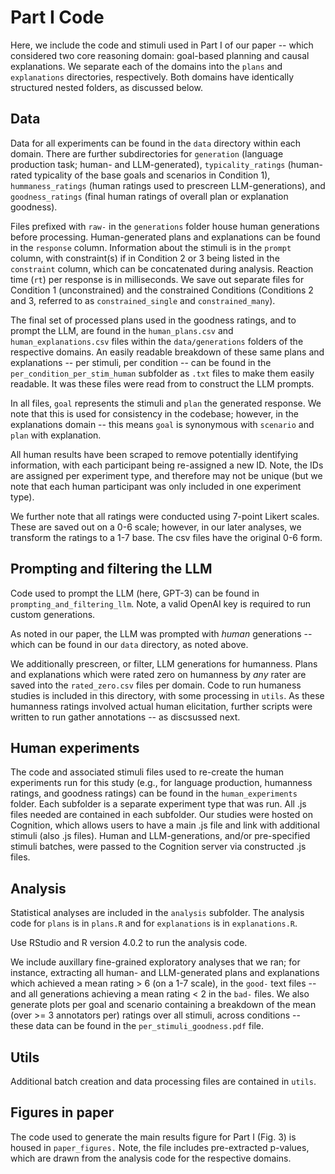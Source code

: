 # Part I Code 

Here, we include the code and stimuli used in Part I of our paper -- which considered two core reasoning domain: goal-based planning and causal explanations. We separate each of the domains into the `plans` and `explanations` directories, respectively. Both domains have identically structured nested folders, as discussed below. 

## Data 

Data for all experiments can be found in the `data` directory within each domain. There are further subdirectories for `generation` (language production task; human- and LLM-generated), `typicality_ratings` (human-rated typicality of the base goals and scenarios in Condition 1), `hummaness_ratings` (human ratings used to prescreen LLM-generations), and `goodness_ratings` (final human ratings of overall plan or explanation goodness). 

Files prefixed with `raw-` in the `generations` folder house human generations before processing. Human-generated plans and explanations can be found in the `response` column. Information about the stimuli is in the `prompt` column, with constraint(s) if in Condition 2 or 3 being listed in the `constraint` column, which can be concatenated during analysis. Reaction time (`rt`) per response is in milliseconds. We save out separate files for Condition 1 (unconstrained) and the constrained Conditions (Conditions 2 and 3, referred to as `constrained_single` and `constrained_many`). 

The final set of processed plans used in the goodness ratings, and to prompt the LLM, are found in the `human_plans.csv` and `human_explanations.csv` files within the `data/generations` folders of the respective domains. An easily readable breakdown of these same plans and explanations -- per stimuli, per condition -- can be found in the `per_condition_per_stim_human` subfolder as `.txt` files to make them easily readable. It was these files were read from to construct the LLM prompts.

In all files, `goal` represents the stimuli and `plan` the generated response. We note that this is used for consistency in the codebase; however, in the explanations domain -- this means `goal` is synonymous with `scenario` and `plan` with explanation. 

All human results have been scraped to remove potentially identifying information, with each participant being re-assigned a new ID. Note, the IDs are assigned per experiment type, and therefore may not be unique (but we note that each human participant was only included in one experiment type). 

We further note that all ratings were conducted using 7-point Likert scales. These are saved out on a 0-6 scale; however, in our later analyses, we transform the ratings to a 1-7 base. The csv files have the original 0-6 form. 

## Prompting and filtering the LLM

Code used to prompt the LLM (here, GPT-3) can be found in `prompting_and_filtering_llm`. Note, a valid OpenAI key is required to run custom generations.

As noted in our paper, the LLM was prompted with *human* generations -- which can be found in our `data` directory, as noted above. 

We additionally prescreen, or filter, LLM generations for humanness. Plans and explanations which were rated zero on humanness by *any* rater are saved into the `rated_zero.csv` files per domain. Code to run humaness studies is included in this directory, with some processing in `utils`. As these humanness ratings involved actual human elicitation, further scripts were written to run gather annotations -- as discsussed next.

## Human experiments

The code and associated stimuli files used to re-create the human experiments run for this study (e.g., for language production, humanness ratings, and goodness ratings) can be found in the `human_experiments` folder. Each subfolder is a separate experiment type that was run. All .js files needed are contained in each subfolder. Our studies were hosted on Cognition, which allows users to have a main .js file and link with additional stimuli (also .js files). Human and LLM-generations, and/or pre-specified stimuli batches, were passed to the Cognition server via constructed .js files. 

## Analysis

Statistical analyses are included in the `analysis` subfolder. The analysis code for `plans` is in `plans.R` and for `explanations` is in `explanations.R`.

Use RStudio and R version 4.0.2 to run the analysis code.

We include auxillary fine-grained exploratory analyses that we ran; for instance, extracting all human- and LLM-generated plans and explanations which achieved a mean rating > 6 (on a 1-7 scale), in the `good-` text files -- and all generations achieving a mean rating < 2 in the `bad-` files. We also generate plots per goal and scenario containing a breakdown of the mean (over >= 3 annotators per) ratings over all stimuli, across conditions -- these data can be found in the `per_stimuli_goodness.pdf` file. 

## Utils

Additional batch creation and data processing files are contained in `utils`. 

## Figures in paper

The code used to generate the main results figure for Part I (Fig. 3) is housed in `paper_figures.` Note, the file includes pre-extracted p-values, which are drawn from the analysis code for the respective domains. 
